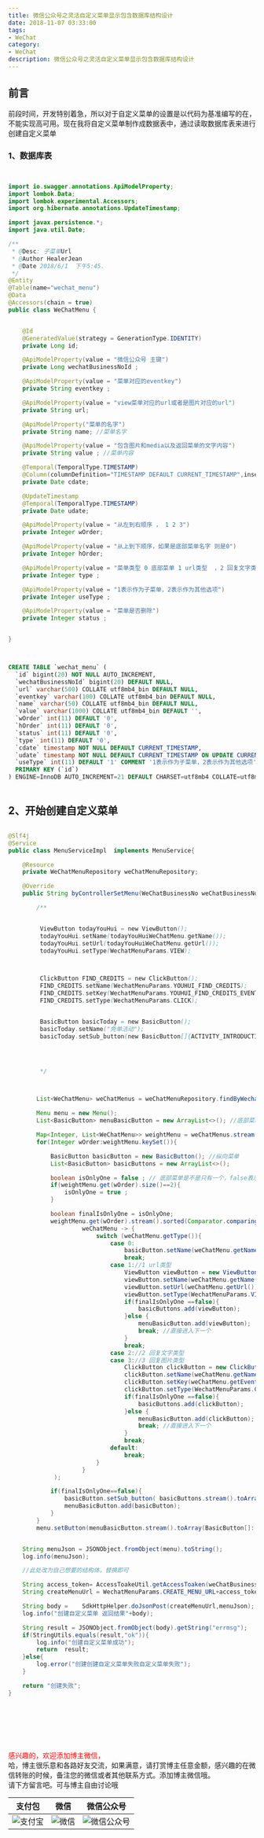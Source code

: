 ```yaml
---
title: 微信公众号之灵活自定义菜单显示包含数据库结构设计
date: 2018-11-07 03:33:00
tags: 
- WeChat
category: 
- WeChat
description: 微信公众号之灵活自定义菜单显示包含数据库结构设计
---
```

<!-- image url 
https://raw.githubusercontent.com/HealerJean/HealerJean.github.io/master/blogImages
　　首行缩进
<font color="red">  </font>

<font  color="red" size="4">   </font>


<font size="4">   </font>
-->

## 前言

前段时间，开发特别着急，所以对于自定义菜单的设置是以代码为基准编写的在，不能实现高可用。现在我将自定义菜单制作成数据表中，通过读取数据库表来进行创建自定义菜单


### 1、数据库表



```java
 

import io.swagger.annotations.ApiModelProperty;
import lombok.Data;
import lombok.experimental.Accessors;
import org.hibernate.annotations.UpdateTimestamp;

import javax.persistence.*;
import java.util.Date;

/**
 * @Desc: 子菜单Url
 * @Author HealerJean
 * @Date 2018/6/1  下午5:45.
 */
@Entity
@Table(name="wechat_menu")
@Data
@Accessors(chain = true)
public class WeChatMenu {


    @Id
    @GeneratedValue(strategy = GenerationType.IDENTITY)
    private Long id;

    @ApiModelProperty(value = "微信公众号 主键")
    private Long wechatBusinessNoId ;

    @ApiModelProperty(value = "菜单对应的eventkey")
    private String eventkey ;

    @ApiModelProperty(value = "view菜单对应的url或者是图片对应的url")
    private String url;

    @ApiModelProperty("菜单的名字")
    private String name; //菜单名字

    @ApiModelProperty(value = "包含图片和media以及返回菜单的文字内容")
    private String value ; //菜单内容

    @Temporal(TemporalType.TIMESTAMP)
    @Column(columnDefinition="TIMESTAMP DEFAULT CURRENT_TIMESTAMP",insertable = true,updatable = false)
    private Date cdate;

    @UpdateTimestamp
    @Temporal(TemporalType.TIMESTAMP)
    private Date udate;

    @ApiModelProperty(value = "从左到右顺序 ， 1 2 3")
    private Integer wOrder;

    @ApiModelProperty(value = "从上到下顺序，如果是底部菜单名字 则是0")
    private Integer hOrder;

    @ApiModelProperty(value = "菜单类型 0 底部菜单 1 url类型  ，2 回复文字类型，3 回复图片类型")
    private Integer type ;

    @ApiModelProperty(value = "1表示作为子菜单，2表示作为其他选项")
    private Integer useType ;

    @ApiModelProperty(value = "菜单是否删除")
    private Integer status ;


}

```



```sql


CREATE TABLE `wechat_menu` (
  `id` bigint(20) NOT NULL AUTO_INCREMENT,
  `wechatBusinessNoId` bigint(20) DEFAULT NULL,
  `url` varchar(500) COLLATE utf8mb4_bin DEFAULT NULL,
  `eventkey` varchar(100) COLLATE utf8mb4_bin DEFAULT NULL,
  `name` varchar(50) COLLATE utf8mb4_bin DEFAULT NULL,
  `value` varchar(1000) COLLATE utf8mb4_bin DEFAULT '',
  `wOrder` int(11) DEFAULT '0',
  `hOrder` int(11) DEFAULT '0',
  `status` int(11) DEFAULT '0',
  `type` int(11) DEFAULT '0',
  `cdate` timestamp NOT NULL DEFAULT CURRENT_TIMESTAMP,
  `udate` timestamp NOT NULL DEFAULT CURRENT_TIMESTAMP ON UPDATE CURRENT_TIMESTAMP,
  `useType` int(11) DEFAULT '1' COMMENT '1表示作为子菜单，2表示作为其他选项',
  PRIMARY KEY (`id`)
) ENGINE=InnoDB AUTO_INCREMENT=21 DEFAULT CHARSET=utf8mb4 COLLATE=utf8mb4_bin



```

## 2、开始创建自定义菜单


```java

@Slf4j
@Service
public class MenuServiceImpl  implements MenuService{

    @Resource
    private WeChatMenuRepository weChatMenuRepository;

    @Override
    public String byControllerSetMenu(WeChatBusinessNo weChatBusinessNo) {

        /**


         ViewButton todayYouHui = new ViewButton();
         todayYouHui.setName(todayYouHuiWeChatMenu.getName());
         todayYouHui.setUrl(todayYouHuiWeChatMenu.getUrl());
         todayYouHui.setType(WechatMenuParams.VIEW);



         ClickButton FIND_CREDITS = new ClickButton();
         FIND_CREDITS.setName(WechatMenuParams.YOUHUI_FIND_CREDITS);
         FIND_CREDITS.setKey(WechatMenuParams.YOUHUI_FIND_CREDITS_EVENT_KEY);
         FIND_CREDITS.setType(WechatMenuParams.CLICK);


         BasicButton basicToday = new BasicButton();
         basicToday.setName("免单活动");
         basicToday.setSub_button(new BasicButton[]{ACTIVITY_INTRODUCTION,FIND_CREDITS,INVITE_QR_IMAGE,FREE_CHANGE,contactManager});




         */



        List<WeChatMenu> weChatMenus = weChatMenuRepository.findByWechatBusinessNoIdAndStatusAndUseType(weChatBusinessNo.getId(), EnumDelete.可用.status, EnumGeneral.壹.status);

        Menu menu = new Menu();
        List<BasicButton> menuBasicButton = new ArrayList<>(); //底部菜单

        Map<Integer, List<WeChatMenu>> weightMenu = weChatMenus.stream().sorted(Comparator.comparing(WeChatMenu::getWOrder)).collect(Collectors.groupingBy(WeChatMenu::getWOrder));
        for(Integer wOrder:weightMenu.keySet()){

            BasicButton basicButton = new BasicButton(); //纵向菜单
            List<BasicButton> basicButtons = new ArrayList<>();

            boolean isOnlyOne = false ; // 底部菜单是不是只有一个，false表示不是只有一个 true表示底部菜单只有一个，记得加上底部菜单的名字哦
            if(weightMenu.get(wOrder).size()==2){
                isOnlyOne = true ;
            }

            boolean finalIsOnlyOne = isOnlyOne;
            weightMenu.get(wOrder).stream().sorted(Comparator.comparing(WeChatMenu::getHOrder)).forEach(
                     weChatMenu -> {
                         switch (weChatMenu.getType()){
                             case 0:
                                 basicButton.setName(weChatMenu.getName().substring(weChatMenu.getName().indexOf("_")+1));
                                 break;
                             case 1://1 url类型
                                 ViewButton viewButton = new ViewButton();
                                 viewButton.setName(weChatMenu.getName());
                                 viewButton.setUrl(weChatMenu.getUrl());
                                 viewButton.setType(WechatMenuParams.VIEW);
                                 if(finalIsOnlyOne ==false){
                                     basicButtons.add(viewButton);
                                 }else {
                                     menuBasicButton.add(viewButton);
                                     break; //直接进入下一个
                                 }
                                 break;
                             case 2://2 回复文字类型
                             case 3://3 回复图片类型
                                 ClickButton clickButton = new ClickButton();
                                 clickButton.setName(weChatMenu.getName());
                                 clickButton.setKey(weChatMenu.getEventkey());
                                 clickButton.setType(WechatMenuParams.CLICK);
                                 if(finalIsOnlyOne ==false){
                                     basicButtons.add(clickButton);
                                 }else {
                                     menuBasicButton.add(clickButton);
                                     break; //直接进入下一个
                                 }
                                 break;
                             default:
                                 break;
                         }
                     }
             );

            if(finalIsOnlyOne==false){
                basicButton.setSub_button( basicButtons.stream().toArray(BasicButton[]::new));
                menuBasicButton.add(basicButton);
            }
        }
        menu.setButton(menuBasicButton.stream().toArray(BasicButton[]::new));


    String menuJson = JSONObject.fromObject(menu).toString();
    log.info(menuJson);

    //此处改为自己想要的结构体，替换即可

    String access_token= AccessToakeUtil.getAccessToaken(weChatBusinessNo);
    String createMenuUrl = WechatMenuParams.CREATE_MENU_URL+access_token;

    String body =    SdkHttpHelper.doJsonPost(createMenuUrl,menuJson);
    log.info("创建自定义菜单 返回结果"+body);

    String result = JSONObject.fromObject(body).getString("errmsg");
    if(StringUtils.equals(result,"ok")){
        log.info("创建自定义菜单成功");
        return  result;
    }else{
        log.error("创建创建自定义菜单失败自定义菜单失败");
    }

    return "创建失败";
}

    
       
```



<br/><br/><br/>
<font color="red"> 感兴趣的，欢迎添加博主微信， </font><br/>
哈，博主很乐意和各路好友交流，如果满意，请打赏博主任意金额，感兴趣的在微信转账的时候，备注您的微信或者其他联系方式。添加博主微信哦。
<br/>
请下方留言吧。可与博主自由讨论哦

|支付包 | 微信|微信公众号|
|:-------:|:-------:|:------:|
|![支付宝](https://raw.githubusercontent.com/HealerJean/HealerJean.github.io/master/assets/img/tctip/alpay.jpg) | ![微信](https://raw.githubusercontent.com/HealerJean/HealerJean.github.io/master/assets/img/tctip/weixin.jpg)|![微信公众号](https://raw.githubusercontent.com/HealerJean/HealerJean.github.io/master/assets/img/my/qrcode_for_gh_a23c07a2da9e_258.jpg)|




<!-- Gitalk 评论 start  -->

<link rel="stylesheet" href="https://unpkg.com/gitalk/dist/gitalk.css">
<script src="https://unpkg.com/gitalk@latest/dist/gitalk.min.js"></script> 
<div id="gitalk-container"></div>    
 <script type="text/javascript">
    var gitalk = new Gitalk({
		clientID: `1d164cd85549874d0e3a`,
		clientSecret: `527c3d223d1e6608953e835b547061037d140355`,
		repo: `HealerJean.github.io`,
		owner: 'HealerJean',
		admin: ['HealerJean'],
		id: '21L3dtcYbRwXaNMg',
    });
    gitalk.render('gitalk-container');
</script> 

<!-- Gitalk end -->

